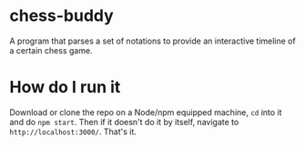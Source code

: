 # chess-buddy
A program that parses a set of notations to provide an interactive timeline of a certain chess game.

# How do I run it
Download or clone the repo on a Node/npm equipped machine, `cd` into it and do `npm start`. Then if it doesn't do it by itself, navigate to `http://localhost:3000/`. That's it.

